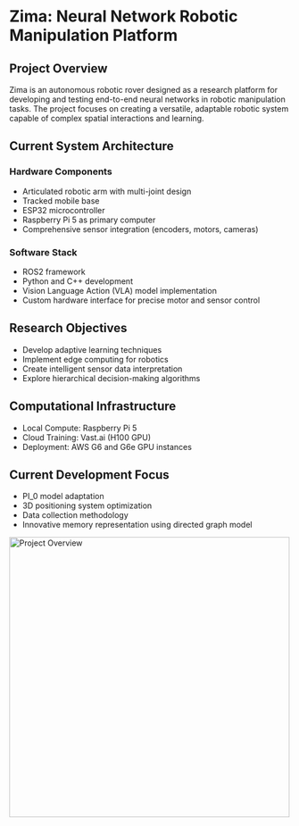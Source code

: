 # Zima: Neural Network Robotic Manipulation Platform

## Project Overview

Zima is an autonomous robotic rover designed as a research platform for developing and testing end-to-end neural networks in robotic manipulation tasks. The project focuses on creating a versatile, adaptable robotic system capable of complex spatial interactions and learning.

## Current System Architecture

### Hardware Components
- Articulated robotic arm with multi-joint design
- Tracked mobile base
- ESP32 microcontroller
- Raspberry Pi 5 as primary computer
- Comprehensive sensor integration (encoders, motors, cameras)

### Software Stack
- ROS2 framework
- Python and C++ development
- Vision Language Action (VLA) model implementation
- Custom hardware interface for precise motor and sensor control

## Research Objectives
- Develop adaptive learning techniques
- Implement edge computing for robotics
- Create intelligent sensor data interpretation
- Explore hierarchical decision-making algorithms

## Computational Infrastructure
- Local Compute: Raspberry Pi 5
- Cloud Training: Vast.ai (H100 GPU)
- Deployment: AWS G6 and G6e GPU instances

## Current Development Focus
- PI_0 model adaptation
- 3D positioning system optimization
- Data collection methodology
- Innovative memory representation using directed graph model

<img width="502" alt="Project Overview" src="https://github.com/user-attachments/assets/43fa0d2b-2683-41e5-a6a8-52f394d76e2e" />